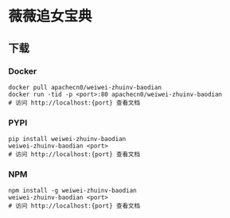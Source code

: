 # 薇薇追女宝典

## 下载

### Docker

```
docker pull apachecn0/weiwei-zhuinv-baodian
docker run -tid -p <port>:80 apachecn0/weiwei-zhuinv-baodian
# 访问 http://localhost:{port} 查看文档
```

### PYPI

```
pip install weiwei-zhuinv-baodian
weiwei-zhuinv-baodian <port>
# 访问 http://localhost:{port} 查看文档
```

### NPM

```
npm install -g weiwei-zhuinv-baodian
weiwei-zhuinv-baodian <port>
# 访问 http://localhost:{port} 查看文档
```